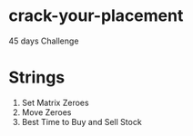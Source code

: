 # crack-your-placement
45 days Challenge

# Strings
1) Set Matrix Zeroes
2) Move Zeroes
3) Best Time to Buy and Sell Stock
